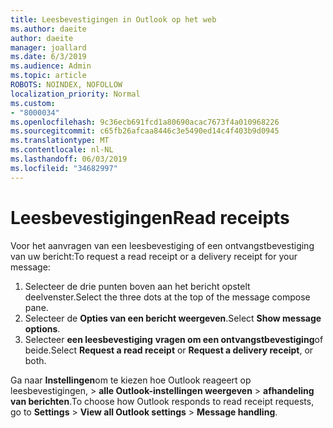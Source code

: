 ```yaml
---
title: Leesbevestigingen in Outlook op het web
ms.author: daeite
author: daeite
manager: joallard
ms.date: 6/3/2019
ms.audience: Admin
ms.topic: article
ROBOTS: NOINDEX, NOFOLLOW
localization_priority: Normal
ms.custom:
- "8000034"
ms.openlocfilehash: 9c36ecb691fcd1a80690acac7673f4a010968226
ms.sourcegitcommit: c65fb26afcaa8446c3e5490ed14c4f403b9d0945
ms.translationtype: MT
ms.contentlocale: nl-NL
ms.lasthandoff: 06/03/2019
ms.locfileid: "34682997"
---
```

# <a name="read-receipts"></a><span data-ttu-id="eb076-102">Leesbevestigingen</span><span class="sxs-lookup"><span data-stu-id="eb076-102">Read receipts</span></span>

<span data-ttu-id="eb076-103">Voor het aanvragen van een leesbevestiging of een ontvangstbevestiging van uw bericht:</span><span class="sxs-lookup"><span data-stu-id="eb076-103">To request a read receipt or a delivery receipt for your message:</span></span> 

1. <span data-ttu-id="eb076-104">Selecteer de drie punten boven aan het bericht opstelt deelvenster.</span><span class="sxs-lookup"><span data-stu-id="eb076-104">Select the three dots at the top of the message compose pane.</span></span>
1. <span data-ttu-id="eb076-105">Selecteer de **Opties van een bericht weergeven**.</span><span class="sxs-lookup"><span data-stu-id="eb076-105">Select **Show message options**.</span></span>
1. <span data-ttu-id="eb076-106">Selecteer **een leesbevestiging** **vragen om een ontvangstbevestiging**of beide.</span><span class="sxs-lookup"><span data-stu-id="eb076-106">Select **Request a read receipt** or **Request a delivery receipt**, or both.</span></span>

<span data-ttu-id="eb076-107">Ga naar **Instellingen**om te kiezen hoe Outlook reageert op leesbevestigingen, > **alle Outlook-instellingen weergeven** > **afhandeling van berichten**.</span><span class="sxs-lookup"><span data-stu-id="eb076-107">To choose how Outlook responds to read receipt requests, go to **Settings** > **View all Outlook settings** > **Message handling**.</span></span>